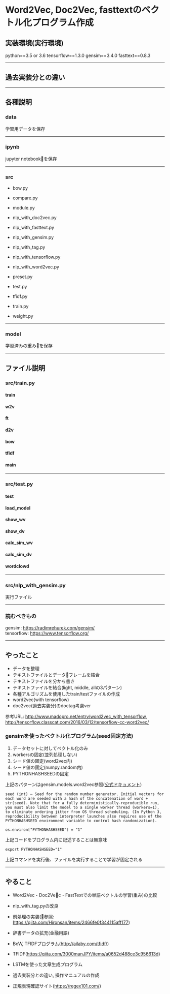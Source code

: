 # Word2Vec, Doc2Vec, fasttextのベクトル化プログラム作成

## 実装環境(実行環境)

python==3.5 or 3.6
tensorflow==1.3.0
gensim==3.4.0
fasttext==0.8.3

***

##  過去実装分との違い


***

## 各種説明

### data

学習用データを保存

***

### ipynb

jupyter notebookを保存

***

### src

- bow.py
- compare.py
- module.py

- nlp_with_doc2vec.py
- nlp_with_fasttext.py
- nlp_with_gensim.py
- nlp_with_tag.py
- nlp_with_tensorflow.py
- nlp_with_word2vec.py

- preset.py
- test.py
- tfidf.py
- train.py
- weight.py


***

### model

学習済みの重みを保存

***

## ファイル説明

### src/train.py

#### train

#### w2v

#### ft

#### d2v

#### bow

#### tfidf

#### main

***

### src/test.py

#### test

#### load_model

#### show_wv

#### show_dv

#### calc_sim_wv

#### calc_sim_dv

#### wordclowd

***

### src/nlp_with_gensim.py

実行ファイル

***

### 読むべきもの

gensim: https://radimrehurek.com/gensim/<br>
tensorflow: https://www.tensorflow.org/<br>

***

## やったこと

- データを整理
- テキストファイルとデータフレームを結合
- テキストファイルを分かち書き
- テキストファイルを結合(light, middle, allの3パターン)
- 各種アルゴリズムを使用したtrain/testファイルの作成
- word2vec(with tensorflow)
- doc2vec(過去実装分)のdoctag考慮ver

参考URL: http://www.madopro.net/entry/word2vec_with_tensorflow,
http://tensorflow.classcat.com/2016/03/12/tensorflow-cc-word2vec/

### gensimを使ったベクトル化プログラム(seed固定方法)

1. データセットに対してベクトル化のみ
2. workersの固定(並列処理しない)
3. シード値の固定(word2vec内)
4. シード値の固定(numpy.random内)
5. PYTHONHASHSEEDの固定

上記のパターンはgensim.models.word2vec参照([公式ドキュメント](https://radimrehurek.com/gensim/models/word2vec.html))

    seed (int) – Seed for the random number generator. Initial vectors for each word are seeded with a hash of the concatenation of word + str(seed). Note that for a fully deterministically-reproducible run, you must also limit the model to a single worker thread (workers=1), to eliminate ordering jitter from OS thread scheduling. (In Python 3, reproducibility between interpreter launches also requires use of the PYTHONHASHSEED environment variable to control hash randomization).


`os.environ["PYTHONHASHSEED"] = "1"`

上記コードをプログラム内に記述することは無意味

`export PYTHONHASHSEED="1"`

上記コマンドを実行後、ファイルを実行することで学習が固定される

***

## やること

- Word2Vec・Doc2Vec・FastTextでの単語ベクトルの学習(重み)の比較
- nlp_with_tag.pyの改良
- 前処理の実装(参照: https://qiita.com/Hironsan/items/2466fe0f344115aff177)
- 辞書データの拡充(金融用語)
- BoW, TFIDFプログラム(http://ailaby.com/tfidf/)
- TFIDF(https://qiita.com/3000manJPY/items/a0652d488ce3c956613d)
- LSTMを使った文章生成プログラム
- 過去実装分との違い, 操作マニュアルの作成

- 正規表現確認サイト(https://regex101.com/)